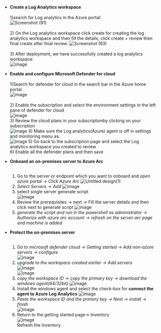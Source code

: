 * **Create a Log Analytics workspace** <br><br>
  1)search for Log analytics in the Azure portal:<br>
  ![Screenshot (91)](https://github.com/AbhishekPratap9/SOC-Analysis/assets/156197198/8d2ea80c-1073-42e6-8806-457a3a0dfd65)<br><br>
  2) On the Log analytics workspace click create for creating the log analytics workspace and then fill the details, click create + review then final create after final review.
  ![Screenshot (93)](https://github.com/AbhishekPratap9/SOC-Analysis/assets/156197198/c8ac7292-9661-424b-81b9-a4d9a2b0744a)<br><br>
  3) After deployment, we have successfully created a log analytics workspace:<br>
  ![image](https://github.com/AbhishekPratap9/SOC-Analysis/assets/156197198/5746bd0c-5f0e-4d20-8da5-5885b833a76d)<br>



* **Enable and configure Microsoft Defender for cloud** <br><br>
  1)Search for defender for cloud in the search bar in the Azure home portal<br>
  ![image](https://github.com/AbhishekPratap9/SOC-Analysis/assets/156197198/d3590117-202b-469f-b9c9-ea985e4a04ec)<br><br>
  2) Enable the subscription and select the environment settings in the left pane of defender for cloud<br>
  ![image](https://github.com/AbhishekPratap9/SOC-Analysis/assets/156197198/c4283515-256d-4862-b2ea-51f4b8fd6a0c)<br>
  3) Review the cloud plans in your subscriptionby clicking on your subscription<br>
  ![image](https://github.com/AbhishekPratap9/SOC-Analysis/assets/156197198/7c1c611b-2d7a-4cb2-932e-737ed356d76b)
  4) Make sure the Log analytics(Azure) agent is off in settings and monitoring menu as:<br>
  ![image](https://github.com/AbhishekPratap9/SOC-Analysis/assets/156197198/998c416c-44da-4857-aaed-b65dbcf19415)
  5) Go back to the subscription page and select the Log analytics workspace you created to review<br>
  6) Enable all the defender plans and then save




* **Onboard an on-premises server to Azure Arc** <br><br>
   1) Go to the server or endpoint which you want to onboard and *open azure portal -> Click Azure Arc*
   ![Untitled design(1)](https://github.com/AbhishekPratap9/SOC-Analysis/assets/156197198/ef236862-6c85-4f86-94d4-d260fa61b334)<br>
   2) *Select Servers -> Add*
   ![image](https://github.com/AbhishekPratap9/SOC-Analysis/assets/156197198/28ad3b0d-4151-44b0-a103-efc1a2e5819f)<br>
   3) select single server generate script<br>
   ![image](https://github.com/AbhishekPratap9/SOC-Analysis/assets/156197198/024b2e15-5f5a-48cf-916a-2c5d68545f64)<br>
   4) Review the prerequisites -> next -> Fill the server details and then click next to generate script
   ![image](https://github.com/AbhishekPratap9/SOC-Analysis/assets/156197198/1e03b58b-58dd-429b-b5a2-488326a3e1e4)<br>
   5) *generate the script and run in the powershell as administrator -> Authorize with azure arc account -> refresh on the server arc page and machine is added*




* **Protect the on-premises server**<br><br>
  1) *Go to microsoft defender cloud -> Getting started -> Add non-azure servers -> configure*<br>
  ![image](https://github.com/AbhishekPratap9/SOC-Analysis/assets/156197198/374045bc-3f2f-4e5a-a256-04a75d47f110)<br>
  2) *upgrade to the workspace created earlier -> Add servers*<br>
  ![image](https://github.com/AbhishekPratap9/SOC-Analysis/assets/156197198/912619ca-d483-47ad-9326-dee42a9565cd)<br>
  ![image](https://github.com/AbhishekPratap9/SOC-Analysis/assets/156197198/7c000919-dd4b-41ba-9bd2-1bdaa41bd43e)<br>
  3) *copy the workspace ID -> copy the primary key -> download the windows agent(64/32bit)*
  ![image](https://github.com/AbhishekPratap9/SOC-Analysis/assets/156197198/a674952e-3185-459d-8566-570fd4541437)<br>
  4) Install the windows agent and select the check-box for **connect the agent to Azure Log Analytics**
  ![image](https://github.com/AbhishekPratap9/SOC-Analysis/assets/156197198/e5bce832-d6f3-4a7f-a9f6-57214ee0b736)<br>
  5) *Paste the workspace ID and the primary key -> Next -> install -> finish* <br>
  ![image](https://github.com/AbhishekPratap9/SOC-Analysis/assets/156197198/d0294611-9b2f-4095-9af0-86e991ec5d52)<br>
  6) Return to the getting started page-> Inventory<br>
  ![image](https://github.com/AbhishekPratap9/SOC-Analysis/assets/156197198/11d6f726-d6d1-4a6b-abb1-9210958696c9)<br>
  Refresh the Inventory.




